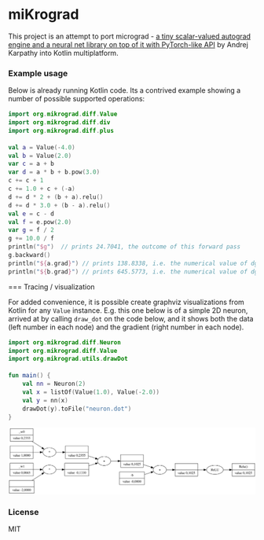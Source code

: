 # miKrograd

This project is an attempt to port micrograd - [a tiny scalar-valued autograd engine and a neural net library on top of it with PyTorch-like API](https://github.com/karpathy/micrograd) by Andrej Karpathy into Kotlin multiplatform.

### Example usage

Below is already running Kotlin code. Its a contrived example showing a number of possible supported operations:

```kotlin
import org.mikrograd.diff.Value
import org.mikrograd.diff.div
import org.mikrograd.diff.plus

val a = Value(-4.0)
val b = Value(2.0)
var c = a + b
var d = a * b + b.pow(3.0)
c += c + 1
c += 1.0 + c + (-a)
d += d * 2 + (b + a).relu()
d += d * 3.0 + (b - a).relu()
val e = c - d
val f = e.pow(2.0)
var g = f / 2
g += 10.0 / f
println("$g")  // prints 24.7041, the outcome of this forward pass
g.backward()
println("${a.grad}") // prints 138.8338, i.e. the numerical value of dg/da
println("${b.grad}") // prints 645.5773, i.e. the numerical value of dg/db```
```

=== Tracing / visualization

For added convenience, it is possible create graphviz visualizations from Kotlin for any `Value` instance. E.g. this one below is of a simple 2D neuron, arrived at by calling `draw_dot` on the code below, and it shows both the data (left number in each node) and the gradient (right number in each node).

```kotlin
import org.mikrograd.diff.Neuron
import org.mikrograd.diff.Value
import org.mikrograd.utils.drawDot

fun main() {
    val nn = Neuron(2)
    val x = listOf(Value(1.0), Value(-2.0))
    val y = nn(x)
    drawDot(y).toFile("neuron.dot")
}
```

![2d neuron](neuron.svg)

### License

MIT
